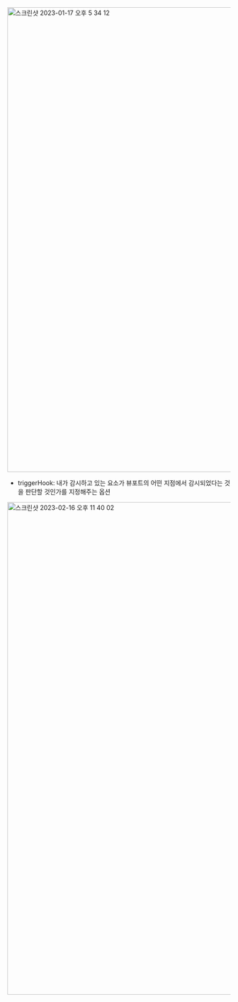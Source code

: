 <img width="1050" alt="스크린샷 2023-01-17 오후 5 34 12" src="https://user-images.githubusercontent.com/104885245/212848711-281dd370-1606-4b1a-a053-235e693b7009.png">

* triggerHook: 내가 감시하고 있는 요소가 뷰포트의 어떤 지점에서 감시되었다는 것을 판단할 것인가를 지정해주는 옵션

<img width="1113" alt="스크린샷 2023-02-16 오후 11 40 02" src="https://user-images.githubusercontent.com/104885245/221362974-0436da73-1e78-4949-9c4c-49874020f138.png">
